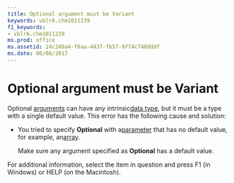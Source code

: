 ```yaml
---
title: Optional argument must be Variant
keywords: vblr6.chm1011239
f1_keywords:
- vblr6.chm1011239
ms.prod: office
ms.assetid: 24c249a4-f0aa-4437-fb57-9f74c748dddf
ms.date: 06/08/2017
---
```



# Optional argument must be Variant

Optional [arguments](vbe-glossary.md) can have any intrinsic[data type](vbe-glossary.md), but it must be a type with a single default value. This error has the following cause and solution:



- You tried to specify **Optional** with a[parameter](vbe-glossary.md) that has no default value, for example, an[array](vbe-glossary.md).
    
    Make sure any argument specified as **Optional** has a default value.
    

For additional information, select the item in question and press F1 (in Windows) or HELP (on the Macintosh).

